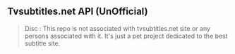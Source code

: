 Tvsubtitles.net API (UnOfficial)
--------------------------------

> Disc :
        This repo is not associated with tvsubtitles.net site or any persons associated with it.
        It's just a pet project dedicated to the best subtitle site.


